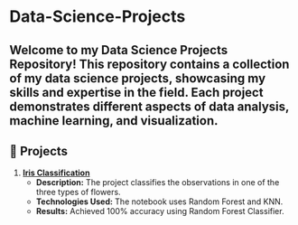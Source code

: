 # Data-Science-Projects
 Welcome to my Data Science Projects Repository! This repository contains a collection of my data science projects, showcasing my skills and expertise in the field. Each project demonstrates different aspects of data analysis, machine learning, and visualization.
---

## 📂 Projects

1. [**Iris Classification**](https://github.com/LorenzoBove24/Data-Science-Projects/tree/main/Iris%20Classification)
   - **Description:** The project classifies the observations in one of the three types of flowers.
   - **Technologies Used:** The notebook uses Random Forest and KNN.
   - **Results:** Achieved 100% accuracy using Random Forest Classifier.
